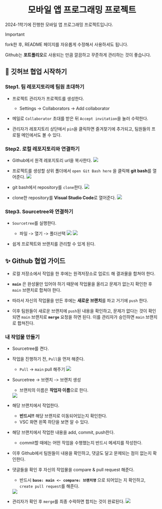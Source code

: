 <div align="center">

# 모바일 앱 프로그래밍 프로젝트

</div>

2024-1학기에 진행한 모바일 앱 프로그래밍 프로젝트입니다.

> [!IMPORTANT]
>
> fork한 후, README 페이지를 자유롭게 수정해서 사용하셔도 됩니다.
>
> Github는 **포트폴리오**로 사용되는 만큼 깔끔하고 꾸준하게 관리하는 것이 좋습니다.


## 🚨 깃허브 협업 시작하기

### Step1. 팀 레포지토리에 팀원 초대하기

- 프로젝트 관리자가 프로젝트를 생성한다.
    - Settings -> Collaborators -> Add collaborator

- 메일로 `Collaborator` 초대를 받은 뒤 `Accept invitation`을 눌러 수락한다.

- 관리자가 레포지토리 상단에서 `pin`을 클릭하면 즐겨찾기에 추가되고, 팀원들의 프로필 메인에서도 볼 수 있다.

### Step2. 로컬 레포지토리와 연결하기

- Github에서 원격 레포지토리 url을 복사한다.
    <img src = "./img/image1.png">

- 프로젝트를 생성할 상위 폴더에서 `open Git Bash here` 을 클릭해 **git bash**를 열어준다. 
    <img src = "./img/image2.png">

- git bash에서 repository를 `clone`한다.
    <img src = "./img/image3.png">

- clone한 repository를 **Visual Studio Code**로 열어준다.
    <img src = "./img/image4.png">

### Step3. Sourcetree와 연결하기
- `Sourcetree`를 실행한다.

    - 파일 -> 열기 -> 폴더선택
        <img src = "./img/image5.png">
        <img src = "./img/image6.png">

- 쉽게 프로젝트와 브랜치를 관리할 수 있게 된다.

## ✨ Github 협업 가이드

- 로컬 저장소에서 작업을 한 후에는 원격저장소로 업로드 해 결과물을 합쳐야 한다.

- **`main`** 은 완성물만 있어야 하기 때문에 작업물을 올리고 문제가 없는지 확인한 후 `main` 브랜치로 합쳐야 한다.

- 따라서 자신의 작업물을 만든 후에는 **새로운 브랜치**를 파고 거기에 `push` 한다.

- 이후 팀원들이 새로운 브랜치에 `push`된 내용을 확인하고, 문제가 없다는 것이 확인되면 `main` 브랜치로 **`merge`** 요청을 하면 된다. 이를 관리자가 승인하면 `main` 브랜치로 합쳐진다.

### 내 작업물 만들기

- Sourcetree를 켠다.
- 작업을 진행하기 전, `Pull`을 먼저 해준다.
    - `Pull` -> `main` pull 해주기
        <img src = "./img/image8.png">

- Sourcetree -> 브랜치 -> 브랜치 생성
    - 브랜치의 이름은 **작업자 이름**으로 한다.
    <img src = "./img/image7.png">

- 해당 브랜치에서 작업한다.
    - **반드시!!** 해당 브랜치로 이동되어있는지 확인한다.
    - VSC 화면 왼쪽 하단을 보면 알 수 있다.

- 해당 브랜치에서 작업한 내용을 add, commit, push한다.
    - commit할 때에는 어떤 작업을 수행했는지 반드시 메세지를 작성한다.
    
- 이후 Github에서 팀원들이 내용을 확인하고, 댓글도 달고 문제되는 점이 없는지 확인한다.

- 댓글들을 확인 후 자신의 작업물을 compare & pull request 해준다.
    - 반드시 **`base: main <- compare: 브랜치명`** 으로 되어있는 지 확인하고, `create pull request`를 해준다.
    <img src = "./img/image10.png">

- 관리자가 확인 후 `merge`를 최종 수락하면 합치는 것이 완료된다.
    <img src = "./img/image11.png">